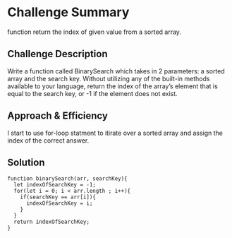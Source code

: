 # Challenge Summary
<!-- Short summary or background information -->
function return the index of given value from a sorted array.

## Challenge Description
<!-- Description of the challenge -->
Write a function called BinarySearch which takes in 2 parameters: a sorted array and the search key. Without utilizing any of the built-in methods available to your language, return the index of the array’s element that is equal to the search key, or -1 if the element does not exist.

## Approach & Efficiency
<!-- What approach did you take? Why? What is the Big O space/time for this approach? -->
I start to use for-loop statment to itirate over a sorted array and assign the index of the correct answer.

## Solution
<!-- Embedded whiteboard image -->
```
function binarySearch(arr, searchKey){
  let indexOfSearchKey = -1;
  for(let i = 0; i < arr.length ; i++){
    if(searchKey == arr[i]){
      indexOfSearchKey = i;
    }
  }
  return indexOfSearchKey;
}
```
